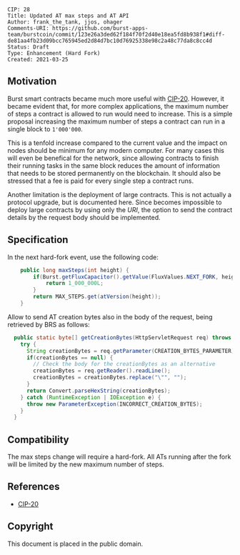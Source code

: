     CIP: 28
    Title: Updated AT max steps and AT API
    Author: frank_the_tank, jjos, ohager
    Comments-URI: https://github.com/burst-apps-team/burstcoin/commit/123e26a3ded62f184f70f2d40e18ea5fd8b938f1#diff-de81aa4fb23d09bcc765945ed2d84d7bc10d76925338e98c2a48c77da8c8cc4d
    Status: Draft
    Type: Enhancement (Hard Fork)
    Created: 2021-03-25

## Motivation

Burst smart contracts became much more useful with [CIP-20](cip-0020.md). However, it became evident that, for more complex applications, the maximum number of steps a contract is allowed to run would need to increase.
This is a simple proposal increasing the maximum number of steps a contract can run in a single block to `1'000'000`.

This is a tenfold increase compared to the current value and the impact on nodes should be minimum for any modern computer.
For many cases this will even be benefical for the network, since allowing contracts to finish their running tasks in the same block reduces the amount of information that needs to be stored permanently on the blockchain.
It should also be stressed that a fee is paid for every single step a contract runs.

Another limitation is the deployment of large contracts. This is not actually a protocol upgrade, but is documented here.
Since becomes impossible to deploy large contracts by using only the _URI_, the option to send the contract details by the request body should be implemented.

## Specification

In the next hard-fork event, use the following code:
```java
    public long maxSteps(int height) {
        if(Burst.getFluxCapacitor().getValue(FluxValues.NEXT_FORK, height)) {
            return 1_000_000L;
        }
        return MAX_STEPS.get(atVersion(height));
    }
```

Allow to send AT creation bytes also in the body of the request, being retrieved by BRS as follows:
```java
  public static byte[] getCreationBytes(HttpServletRequest req) throws ParameterException {
    try {
      String creationBytes = req.getParameter(CREATION_BYTES_PARAMETER);
      if(creationBytes == null) {
        // Check the body for the creationBytes as an alternative
        creationBytes = req.getReader().readLine();
        creationBytes = creationBytes.replace("\"", "");
      }
      return Convert.parseHexString(creationBytes);
    } catch (RuntimeException | IOException e) {
      throw new ParameterException(INCORRECT_CREATION_BYTES);
    }
  }
```

## Compatibility

The max steps change will require a hard-fork.
All ATs running after the fork will be limited by the new maximum number of steps.

## References

* [CIP-20](cip-0020.md)

## Copyright

This document is placed in the public domain.
